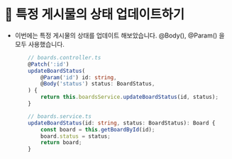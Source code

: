 # 🔔 특정 게시물의 상태 업데이트하기

- 이번에는 특정 게시물의 상태를 업데이트 해보았습니다. @Body(), @Param() 을 모두 사용했습니다.
    ```ts
        // boards.controller.ts
        @Patch(':id')
        updateBoardStatus(
            @Param('id') id: string,
            @Body('status') status: BoardStatus,
        ) {
            return this.boardsService.updateBoardStatus(id, status);
        }
    ```
    ```ts
        // boards.service.ts
        updateBoardStatus(id: string, status: BoardStatus): Board {
            const board = this.getBoardById(id);
            board.status = status;
            return board;
        }
    ```